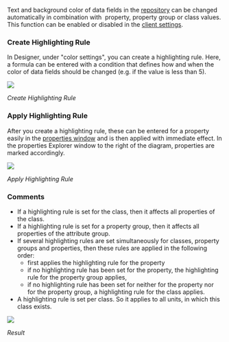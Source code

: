 Text and background color of data fields in the
[repository](repository) can be changed automatically in combination
with  property, property group or class values. This function can be
enabled or disabled in the [client settings](client-settings).

### Create Highlighting Rule

In Designer, under "color settings", you can create a highlighting rule.
Here, a formula can be entered with a condition that defines how and
when the color of data fields should be changed (e.g. if the value is
less than 5).

*![](//images.ctfassets.net/utx1h0gfm1om/qS9m2YoCe4YqMOCCcWQKU/7b03df5f59c1b8ddda60e9bc24b8300c/329544.png)*

*Create Highlighting Rule*

### Apply Highlighting Rule

After you create a highlighting rule, these can be entered for a
property easily in the [properties window](properties-dialog-box) and
is then applied with immediate effect. In the properties Explorer window
to the right of the diagram, properties are marked accordingly.

![](//images.ctfassets.net/utx1h0gfm1om/Ajsfsby46s8AAaK6swcio/f38562d400b7d6a52a47c4af6aa09e76/329548.png)

*Apply Highlighting Rule*

### Comments

-   If a highlighting rule is set for the class, then it affects all
    properties of the class.
-   If a highlighting rule is set for a property group, then it affects
    all properties of the attribute group.
-   If several highlighting rules are set simultaneously for classes,
    property groups and properties, then these rules are applied in the
    following order:
    -   first applies the highlighting rule for the property
    -   if no highlighting rule has been set for the property, the
        highlighting rule for the property group applies,
    -   if no highlighting rule has been set for neither for the
        property nor for the property group, a highlighting rule for the
        class applies.
-   A highlighting rule is set per class. So it applies to all units, in
    which this class exists.


![](//images.ctfassets.net/utx1h0gfm1om/6PCeIVYrLiE2Yq8QQmWmqu/b047239584b6476e5e05e1a58bab9ace/329554.png)

*Result*